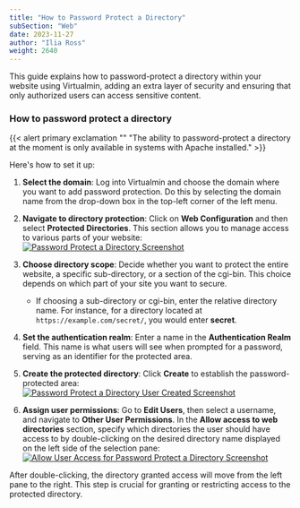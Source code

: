 ```yaml
---
title: "How to Password Protect a Directory"
subSection: "Web"
date: 2023-11-27
author: "Ilia Ross"
weight: 2640
---
```

This guide explains how to password-protect a directory within your website using Virtualmin, adding an extra layer of security and ensuring that only authorized users can access sensitive content.

### How to password protect a directory

{{< alert primary exclamation "" "The ability to password-protect a directory at the moment is only available in systems with Apache installed." >}}

Here's how to set it up:

1. **Select the domain**: Log into Virtualmin and choose the domain where you want to add password protection. Do this by selecting the domain name from the drop-down box in the top-left corner of the left menu.

2. **Navigate to directory protection**: Click on **Web Configuration** and then select **Protected Directories**. This section allows you to manage access to various parts of your website:
    [![](/images/docs/screenshots/tutorials/step-by-step/light/password-protect-directory.png "Password Protect a Directory Screenshot")](/images/docs/screenshots/tutorials/step-by-step/light/password-protect-directory.png)

3. **Choose directory scope**: Decide whether you want to protect the entire website, a specific sub-directory, or a section of the cgi-bin. This choice depends on which part of your site you want to secure.

   - If choosing a sub-directory or cgi-bin, enter the relative directory name. For instance, for a directory located at `https://example.com/secret/`, you would enter **secret**.

4. **Set the authentication realm**: Enter a name in the **Authentication Realm** field. This name is what users will see when prompted for a password, serving as an identifier for the protected area.

5. **Create the protected directory**: Click **Create** to establish the password-protected area:
    [![](/images/docs/screenshots/tutorials/step-by-step/light/password-protect-directory-user-created.png "Password Protect a Directory User Created Screenshot")](/images/docs/screenshots/tutorials/step-by-step/light/password-protect-directory-user-created.png)

6. **Assign user permissions**: Go to **Edit Users**, then select a username, and navigate to **Other User Permissions**. In the **Allow access to web directories** section, specify which directories the user should have access to by double-clicking on the desired directory name displayed on the left side of the selection pane:
    [![](/images/docs/screenshots/tutorials/step-by-step/light/password-protect-directory-allow-access-in-edit-user.png "Allow User Access for Password Protect a Directory Screenshot")](/images/docs/screenshots/tutorials/step-by-step/light/password-protect-directory-allow-access-in-edit-user.png)

After double-clicking, the directory granted access will move from the left pane to the right. This step is crucial for granting or restricting access to the protected directory.
